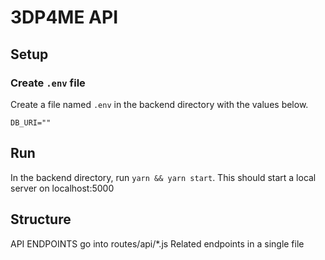 # 3DP4ME API

## Setup

### Create `.env` file

Create a file named `.env` in the backend directory with the values below.

```
DB_URI=""
```

## Run

In the backend directory, run `yarn && yarn start`. This should start a local server on localhost:5000

## Structure

API ENDPOINTS go into routes/api/\*.js
Related endpoints in a single file
